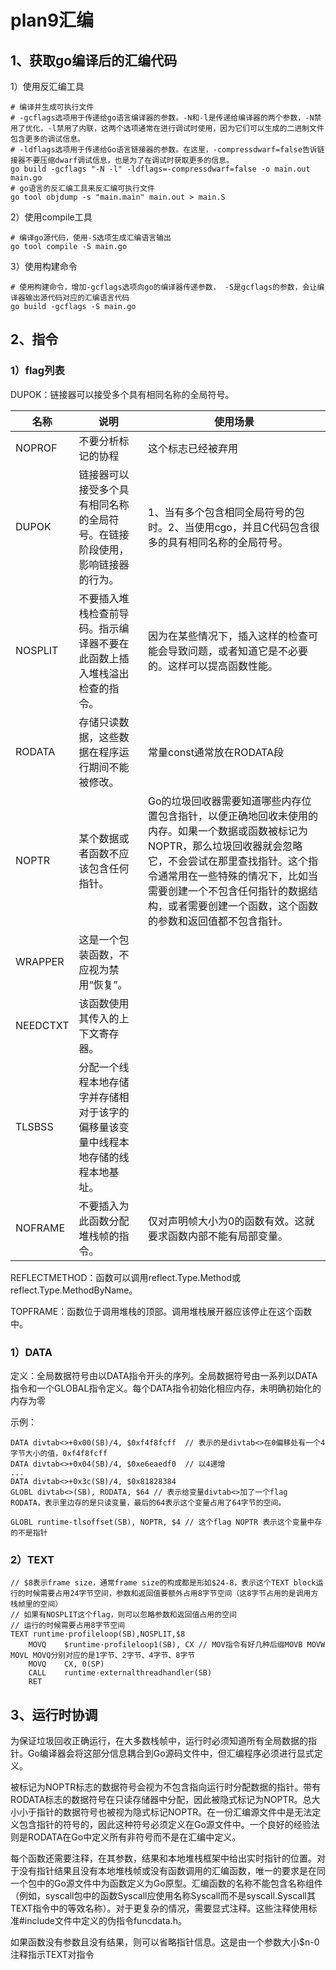 # plan9汇编

## 1、获取go编译后的汇编代码

1）使用反汇编工具

```shell
# 编译并生成可执行文件
# -gcflags选项用于传递给go语言编译器的参数。-N和-l是传递给编译器的两个参数，-N禁用了优化，-l禁用了内联，这两个选项通常在进行调试时使用，因为它们可以生成的二进制文件包含更多的调试信息。
# -ldflags选项用于传递给Go语言链接器的参数。在这里，-compressdwarf=false告诉链接器不要压缩dwarf调试信息，也是为了在调试时获取更多的信息。
go build -gcflags "-N -l" -ldflags=-compressdwarf=false -o main.out main.go
# go语言的反汇编工具来反汇编可执行文件
go tool objdump -s "main.main" main.out > main.S
```

2）使用compile工具

```shell
# 编译go源代码，使用-S选项生成汇编语言输出
go tool compile -S main.go
```

3）使用构建命令

```shell
# 使用构建命令，增加-gcflags选项向go的编译器传递参数， -S是gcflags的参数，会让编译器输出源代码对应的汇编语言代码
go build -gcflags -S main.go
```



## 2、指令

### 1）flag列表

DUPOK：链接器可以接受多个具有相同名称的全局符号。

| 名称     | 说明                                                         | 使用场景                                                     |
| -------- | ------------------------------------------------------------ | ------------------------------------------------------------ |
| NOPROF   | 不要分析标记的协程                                           | 这个标志已经被弃用                                           |
| DUPOK    | 链接器可以接受多个具有相同名称的全局符号。在链接阶段使用，影响链接器的行为。 | 1、当有多个包含相同全局符号的包时。2、当使用cgo，并且C代码包含很多的具有相同名称的全局符号。 |
| NOSPLIT  | 不要插入堆栈检查前导码。指示编译器不要在此函数上插入堆栈溢出检查的指令。 | 因为在某些情况下，插入这样的检查可能会导致问题，或者知道它是不必要的。这样可以提高函数性能。 |
| RODATA   | 存储只读数据，这些数据在程序运行期间不能被修改。             | 常量const通常放在RODATA段                                    |
| NOPTR    | 某个数据或者函数不应该包含任何指针。                         | Go的垃圾回收器需要知道哪些内存位置包含指针，以便正确地回收未使用的内存。如果一个数据或函数被标记为NOPTR，那么垃圾回收器就会忽略它，不会尝试在那里查找指针。这个指令通常用在一些特殊的情况下，比如当需要创建一个不包含任何指针的数据结构，或者需要创建一个函数，这个函数的参数和返回值都不包含指针。 |
| WRAPPER  | 这是一个包装函数，不应视为禁用“恢复”。                       |                                                              |
| NEEDCTXT | 该函数使用其传入的上下文寄存器。                             |                                                              |
| TLSBSS   | 分配一个线程本地存储字并存储相对于该字的偏移量该变量中线程本地存储的线程本地基址。 |                                                              |
| NOFRAME  | 不要插入为此函数分配堆栈帧的指令。                           | 仅对声明帧大小为0的函数有效。这就要求函数内部不能有局部变量。 |

REFLECTMETHOD：函数可以调用reflect.Type.Method或reflect.Type.MethodByName。

TOPFRAME：函数位于调用堆栈的顶部。调用堆栈展开器应该停止在这个函数中。

### 1）DATA

定义：全局数据符号由以DATA指令开头的序列。全局数据符号由一系列以DATA指令和一个GLOBAL指令定义。每个DATA指令初始化相应内存，未明确初始化的内存为零

示例：

```plan9
DATA divtab<>+0x00(SB)/4, $0xf4f8fcff  // 表示的是divtab<>在0偏移处有一个4字节大小的值，0xf4f8fcff
DATA divtab<>+0x04(SB)/4, $0xe6eaedf0  // 以4递增
...
DATA divtab<>+0x3c(SB)/4, $0x81828384
GLOBL divtab<>(SB), RODATA, $64 // 表示给变量divtab<>加了一个flag RODATA，表示里边存的是只读变量，最后的64表示这个变量占用了64字节的空间。

GLOBL runtime·tlsoffset(SB), NOPTR, $4 // 这个flag NOPTR 表示这个变量中存的不是指针
```

### 2）TEXT

```
// $8表示frame size，通常frame size的构成都是形如$24-8，表示这个TEXT block运行的时候需要占用24字节空间，参数和返回值要额外占用8字节空间（这8字节占用的是调用方栈帧里的空间）
// 如果有NOSPLIT这个flag，则可以忽略参数和返回值占用的空间
// 运行的时候需要占用8字节空间
TEXT runtime·profileloop(SB),NOSPLIT,$8
	MOVQ	$runtime·profileloop1(SB), CX // MOV指令有好几种后缀MOVB MOVW MOVL MOVQ分别对应的是1字节、2字节、4字节、8字节
	MOVQ	CX, 0(SP)
	CALL	runtime·externalthreadhandler(SB)
	RET
```



## 3、运行时协调

为保证垃圾回收正确运行，在大多数栈帧中，运行时必须知道所有全局数据的指针。Go编译器会将这部分信息耦合到Go源码文件中，但汇编程序必须进行显式定义。

被标记为NOPTR标志的数据符号会视为不包含指向运行时分配数据的指针。带有RODATA标志的数据符号在只读存储器中分配，因此被隐式标记为NOPTR。总大小小于指针的数据符号也被视为隐式标记NOPTR。在一份汇编源文件中是无法定义包含指针的符号的，因此这种符号必须定义在Go源文件中。一个良好的经验法则是RODATA在Go中定义所有非符号而不是在汇编中定义。

每个函数还需要注释，在其参数，结果和本地堆栈框架中给出实时指针的位置。对于没有指针结果且没有本地堆栈帧或没有函数调用的汇编函数，唯一的要求是在同一个包中的Go源文件中为函数定义为Go原型。汇编函数的名称不能包含名称组件（例如，syscall包中的函数Syscall应使用名称Syscall而不是syscall.Syscall其TEXT指令中的等效名称）。对于更复杂的情况，需要显式注释。这些注释使用标准#include文件中定义的伪指令funcdata.h。

如果函数没有参数且没有结果，则可以省略指针信息。这是由一个参数大小$n-0注释指示TEXT对指令
